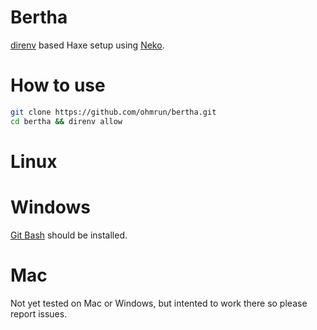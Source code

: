 # Bertha

[direnv](direnv.net) based Haxe setup using [Neko](https://nekovm.org/).


# How to use

```bash
git clone https://github.com/ohmrun/bertha.git
cd bertha && direnv allow
```


# Linux 

# Windows 

  [Git Bash](https://gitforwindows.org/) should be installed.

# Mac

Not yet tested on Mac or Windows, but intented to work there so please report issues.
